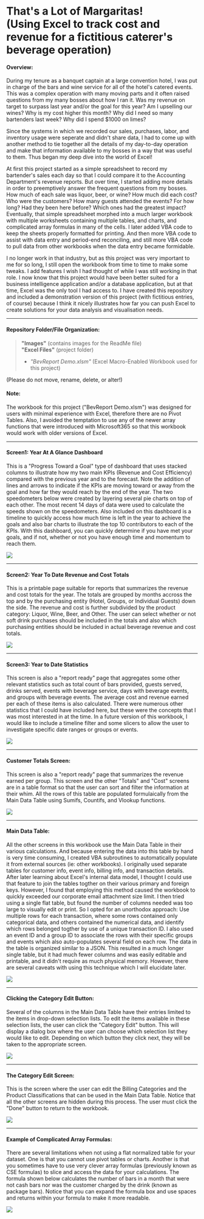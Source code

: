<h1> That's a Lot of Margaritas! <br> (Using Excel to track cost and revenue for a fictitious caterer's beverage operation) </h1>

#### Overview: <br>

During my tenure as a banquet captain at a large convention hotel, I was put in charge of the bars and wine service for all of the hotel's catered events. 
This was a complex operation with many moving parts and it often raised questions from my many bosses about how I ran it. 
Was my revenue on target to surpass last year and/or the goal for this year? Am I upselling our wines? Why is my cost higher this month? 
Why did I need so many bartenders last week? Why did I spend $1000 on limes? <br>

Since the systems in which we recorded our sales, purchases, labor, and inventory usage were seperate and didn't share data, I had to come up with another method 
to tie together all the details of my day-to-day operation and make that information available to my bosses in a way that was useful to them. 
Thus began my deep dive into the world of Excel! <br>

At first this project started as a simple spreadsheet to record my bartender's sales each day so that I could compare it to the Accounting Department's 
revenue reports. But over time, I started adding more details in order to preemptively answer the frequent questions from my bosses. 
How much of each sale was liquor, beer, or wine? How much did each cost? Who were the customers? How many guests attended the events? For how long? 
Had they been here before? Which ones had the greatest impact? 
Eventually, that simple spreadsheet morphed into a much larger workbook with multiple worksheets containing multiple tables, and charts, 
and complicated array formulas in many of the cells. I later added VBA code to keep the sheets properly formatted for printing. And then more VBA code to assist 
with data entry and period-end reconciling, and still more VBA code to pull data from other workbooks when the data entry became formidable. <br>

I no longer work in that industry, but as this project was very important to me for so long, I still open the workbook from time to time to make some tweaks. 
I add features I wish I had thought of while I was still working in that role. I now know that this project would have been better suited for a business intelligence 
application and/or a database application, but at that time, Excel was the only tool I had access to. I have created this repository and included a demonstration 
version of this project (with fictitious entries, of course) because I think it nicely illustrates how far you can push Excel to create solutions for your data 
analysis and visualisation needs. <br> <hr>

#### Repository Folder/File Organization:

> **"Images"** (contains images for the ReadMe file) <br>
> **"Excel Files"** (project folder) <br>
> - *"BevReport Demo.xlsm"* (Excel Macro-Enabled Workbook used for this project) <br>

(Please do not move, rename, delete, or alter!)

#### Note: <br>
The workbook for this project ("BevReport Demo.xlsm") was designed for users with minimal experience with Excel, therefore there are no Pivot Tables. 
Also, I avoided the temptation to use any of the newer array functions that were introduced with Microsoft365 so that this workbook would work with 
older versions of Excel. <br> <hr>

#### Screen1: Year At A Glance Dashboard <br>
This is a "Progress Toward a Goal" type of dashboard that uses stacked columns to illustrate how my two main KPIs (Revenue and Cost Efficiency) 
compared with the previous year and to the forecast. Note the addition of lines and arrows to indicate if the KPIs are moving toward or away from the goal 
and how far they would reach by the end of the year. The two speedometers below were created by layering several pie charts on top of each other. The most recent 
14 days of data were used to calculate the speeds shown on the speedometers. Also included on this dashboard is a timeline to quickly access how much time is 
left in the year to achieve the goals and also bar charts to illustrate the top 10 contributors to each of the KPIs. With this dashboard, you can quickly 
determine if you have met your goals, and if not, whether or not you have enough time and momentum to reach them. <br>

<img src="Images/Progress-At-A-Glance-Screen.jpg"> <br> <hr>

#### Screen2: Year To Date Revenue and Cost Totals <br>
This is a printable page suitable for reports that summarizes the revenue and cost totals for the year. The totals are grouped by months accross the top 
and by the purchasing entity (Hotel, Groups, or Individual Guests) down the side. The revenue and cost is further subdivided by the product category: Liquor, 
Wine, Beer, and Other. The user can select whether or not soft drink purchases should be included in the totals and also which purchasing entities should be 
included in actual beverage revenue and cost totals.

<img src="Images/YTD-Revenue-Screen.jpg"> <br> <hr>

#### Screen3: Year to Date Statistics <br>
This screen is also a "report ready" page that aggregates some other relevant statistics such as total count of bars provided, guests served, drinks served, 
events with beverage service, days with beverage events, and groups with beverage events. The average cost and revenue earned per each of these items is also 
calculated. There were numerous other statistics that I could have included here, but these were the concepts that I was most interested in at the time. In a 
future version of this workbook, I would like to include a timeline filter and some slicers to allow the user to investigate specific date ranges or groups or 
events.

<img src="Images/Other-Statistics-Screen.jpg"> <br> <hr>

#### Customer Totals Screen: <br>
This screen is also a "report ready" page that summarizes the revenue earned per group. This screen and the other "Totals" and "Cost" screens are in a table format 
so that the user can sort and filter the information at their whim. All the rows of this table are populated formulaically from the Main Data Table using Sumifs, 
Countifs, and Vlookup functions.

<img src="Images/Group-Totals-Screen.jpg"> <br> <hr>

#### Main Data Table: <br>
All the other screens in this workbook use the Main Data Table in their various calculations. And because entering the data into this table by hand is very 
time consuming, I created VBA subroutines to automatically populate it from external sources (ie: other workbooks). 
I originally used separate tables for customer info, event info, billing info, and transaction details. After later learning about Excel's internal data model, 
I thought I could use that feature to join the tables togther on their various primary and foreign keys. 
However, I found that employing this method caused the workbook to quickly exceeded our corporate email attachment size limit. 
I then tried using a single flat table, but found the number of columns needed was too large to visually edit or print. 
So I opted for an unorthodox approach: Use multiple rows for each transaction, where some rows contained only categorical data, and others contained the 
numerical data, and identify which rows belonged togther by use of a unique transaction ID. 
I also used an event ID and a group ID to associate the rows with their specific groups and events which also auto-populates several field on each row. 
The data in the table is organized similar to a JSON.
This resulted in a much longer single table, but it had much fewer columns and was easily editable and printable, and it didn't require as much physical memory. 
However, there are several caveats with using this technique which I will elucidate later. 

<img src="Images/Main-Data-Table.jpg"> <br> <hr>

#### Clicking the Category Edit Button: <br>
Several of the columns in the Main Data Table have their entries limited to the items in drop-down selection lists. To edit the items available in these 
selection lists, the user can click the "Category Edit" button. This will display a dialog box where the user can choose which selection list they would 
like to edit. Depending on which button they click next, they will be taken to the appropriate screen.

<img src="Images/Category-Edit-Button.jpg"> <br> <hr>

#### The Category Edit Screen: <br>
This is the screen where the user can edit the Billing Categories and the Product Classifications that can be used in the Main Data Table. 
Notice that all the other screens are hidden during this process. The user must click the "Done" button to return to the workbook.

<img src="Images/Category-Edit-Screen.jpg"> <br> <hr>

#### Example of Complicated Array Formulas: <br>
There are several limitations when not using a flat normalized table for your dataset. One is that you cannot use pivot tables or charts. 
Another is that you sometimes have to use very clever array formulas (previously known as CSE formulas) to slice and access the data for your calculations. 
The formula shown below calculates the number of bars in a month that were not cash bars nor was the customer charged by the drink (known as package bars). 
Notice that you can expand the formula box and use spaces and returns within your formula to make it more readable.

<img src="Images/Using-Array-Formulas.jpg"> <br><br><br>

